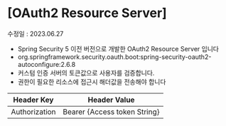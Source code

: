 # [OAuth2 Resource Server]

수정일 : 2023.06.27

* Spring Security 5 이전 버전으로 개발한 OAuth2 Resource Server 입니다
* org.springframework.security.oauth.boot:spring-security-oauth2-autoconfigure:2.6.8
* 커스텀 인증 서버의 토큰값으로 사용자를 검증합니다.
* 권한이 필요한 리소스에 접근시 해더값을 전송해야 합니다

| Header Key     | Header Value                 |
|----------------|------------------------------|
| Authorization  | Bearer {Access token String} |

<br>
